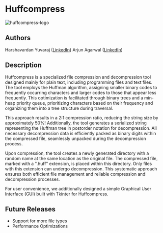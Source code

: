 # Huffcompress

![huffcompress-logo](https://github.com/aagarwal32/Huffcompress/assets/152243328/4f7e0296-5e59-4f5c-8cb9-6f40884572d6)

## Authors 

Harshavardan Yuvaraj ([LinkedIn](https://www.linkedin.com/in/harshavardan-yuvaraj/))
Arjun Agarwal ([LinkedIn](https://www.linkedin.com/in/agw02/))


## Description

<p>
Huffcompress is a specialized file compression and decompression tool designed mainly for plain text, including programming files and text files. The tool employs the Huffman algorithm, assigning smaller binary codes to frequently occurring characters and larger codes to those that appear less frequently. This optimization is facilitated through binary trees and a min-heap priority queue, prioritizing characters based on their frequency and organizing them into a tree structure during traversal.

This approach results in a 2:1 compression ratio, reducing the string size by approximately 50%! Additionally, the tool generates a serialized string representing the Huffman tree in postorder notation for decompression. All necessary decompression data is efficiently packed as binary digits within the compressed file, seamlessly unpacked during the decompression process.

Upon compression, the tool creates a newly generated directory with a random name at the same location as the original file. The compressed file, marked with a ".huff" extension, is placed within this directory. Only files with this extension can undergo decompression. This systematic approach ensures both efficient file management and reliable compression and decompression processes.

For user convenience, we additionally designed a simple Graphical User Interface (GUI) built with Tkinter for Huffcompress.
</p>

## Future Releases

<ul>
  <li>Support for more file types</li>
  <li>Performance Optimizations</li>
</ul>
